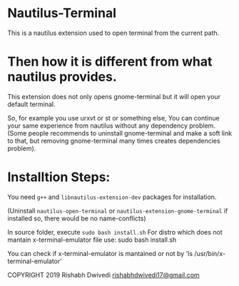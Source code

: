 # Nautilus-Terminal
This is a nautilus extension used to open terminal from the current path.

# Then how it is different from what nautilus provides.
This extension does not only opens gnome-terminal but it will open your default terminal.

So, for example you use urxvt or st or something else, You can continue your same experience from nautilus without any dependency problem. 
(Some people recommends to uninstall gnome-terminal and make a soft link to that, but removing gnome-terminal many times creates dependencies problem).

# Installtion Steps:

You need ```g++``` and ```libnautilus-extension-dev``` packages for installation.

(Uninstall ```nautilus-open-terminal``` or ```nautilus-extension-gnome-terminal``` if installed so, there would be no name-conflicts)

In source folder, execute ```sudo bash install.sh```
For distro which does not mantain x-terminal-emulator file use: sudo bash install.sh <your-terminal-name>

You can check if x-terminal-emulator is mantained or not by 'ls /usr/bin/x-terminal-emulator'


COPYRIGHT 2019 Rishabh Dwivedi <rishabhdwivedi17@gmail.com>
